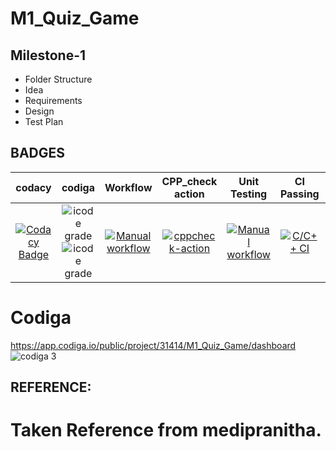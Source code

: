 # M1_Quiz_Game
## Milestone-1
 * Folder Structure
 * Idea
 * Requirements
 * Design
 * Test Plan

 


## BADGES

|  codacy  |  codiga  |  Workflow  |  CPP_check action  |  Unit Testing  | CI Passing | git inspector |
|:--------:|:--------:|:----------:|:------------------:|:--------------:|:----------:|:-------------:|
| [![Codacy Badge](https://app.codacy.com/project/badge/Grade/1a2a97829e584ea297bb536b182ab705)](https://www.codacy.com/gh/SudheeraDasari/M1_Quiz_Game/dashboard?utm_source=github.com&amp;utm_medium=referral&amp;utm_content=SudheeraDasari/M1_Quiz_Game&amp;utm_campaign=Badge_Grade)  |   ![icode grade](https://api.codiga.io/project/31414/status/svg) ![icode grade](https://api.codiga.io/project/31414/score/svg) |  [![Manual workflow](https://github.com/SudheeraDasari/M1_Quiz_Game/actions/workflows/manual.yml/badge.svg?branch=main)](https://github.com/SudheeraDasari/M1_Quiz_Game/actions/workflows/manual.yml) | [![cppcheck-action](https://github.com/SudheeraDasari/M1_Quiz_Game/actions/workflows/Static-cpp.yml/badge.svg)](https://github.com/SudheeraDasari/M1_Quiz_Game/actions/workflows/Static-cpp.yml) | [![Manual workflow](https://github.com/SudheeraDasari/M1_Quiz_Game/actions/workflows/manual.yml/badge.svg)](https://github.com/SudheeraDasari/M1_Quiz_Game/actions/workflows/manual.yml) | [![C/C++ CI](https://github.com/SudheeraDasari/M1_Quiz_Game/actions/workflows/c-cpp2.yml/badge.svg)](https://github.com/SudheeraDasari/M1_Quiz_Game/actions/workflows/c-cpp2.yml) | [![Git Inspector](https://github.com/SudheeraDasari/M1_Quiz_Game/actions/workflows/git%20inspector.yml/badge.svg)](https://github.com/SudheeraDasari/M1_Quiz_Game/actions/workflows/git%20inspector.yml) |




# Codiga

https://app.codiga.io/public/project/31414/M1_Quiz_Game/dashboard
![codiga 3](https://user-images.githubusercontent.com/87614111/154824683-28de3422-2afd-4925-9a60-765ca4000b33.PNG)

## REFERENCE:

# Taken Reference from medipranitha.
